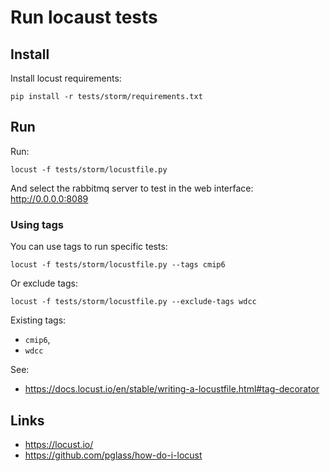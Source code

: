 # Run locaust tests

## Install

Install locust requirements:
```
pip install -r tests/storm/requirements.txt
```

## Run

Run:
```
locust -f tests/storm/locustfile.py
```

And select the rabbitmq server to test in the web interface:
http://0.0.0.0:8089

### Using tags

You can use tags to run specific tests:
```
locust -f tests/storm/locustfile.py --tags cmip6
```

Or exclude tags:
```
locust -f tests/storm/locustfile.py --exclude-tags wdcc
```

Existing tags:
* `cmip6`,
* `wdcc`

See:
* https://docs.locust.io/en/stable/writing-a-locustfile.html#tag-decorator


## Links

* https://locust.io/
* https://github.com/pglass/how-do-i-locust
